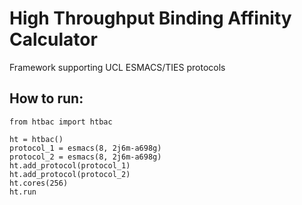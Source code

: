 # High Throughput Binding Affinity Calculator 

Framework supporting UCL ESMACS/TIES protocols 

## How to run: 


`from htbac import htbac`

```
ht = htbac()
protocol_1 = esmacs(8, 2j6m-a698g)
protocol_2 = esmacs(8, 2j6m-a698g)
ht.add_protocol(protocol_1)
ht.add_protocol(protocol_2)
ht.cores(256)
ht.run
```
